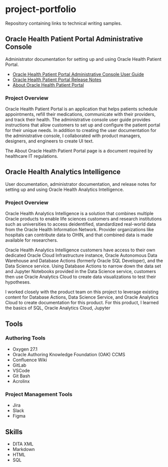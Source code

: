 # project-portfolio
Repository containing links to technical writing samples.

## Oracle Health Patient Portal Administrative Console
Administrator documentation for setting up and using Oracle Health Patient Portal.

* [Oracle Health Patient Portal Administrative Console User Guide](https://docs.oracle.com/en/industries/health/health-patient-portal/hppag/index.html)
* [Oracle Health Patient Portal Release Notes](https://docs.oracle.com/en/industries/health/health-patient-portal/pp-release-notes/index.html)
* [About Oracle Health Patient Portal](https://docs.oracle.com/en/industries/health/health-patient-portal/about_oracle_health_patient_portal/index.html)

### Project Overview
Oracle Health Patient Portal is an application that helps patients schedule appointments, refill their medications, communicate with their providers, and track their health. The administrative console user guide provides instructions that allow customers to set up and configure the patient portal for their unique needs. In addition to creating the user documentation for the administrative console, I collaborated with product managers, designers, and engineers to create UI text.

The About Oracle Health Patient Portal page is a document required by healthcare IT regulations.

## Oracle Health Analytics Intelligence
User documentation, administrator documentation, and release notes for setting up and using Oracle Health Analytics Intelligence.

### Project Overview
Oracle Health Analytics Intelligence is a solution that combines multiple Oracle products to enable life sciences customers and research institutions such as universities to access deidentified, standardized real-world data from the Oracle Health Information Network. Provider organizations like hospitals can contribute data to OHIN, and that combined data is made available for researchers.

Oracle Health Analytics Intelligence customers have access to their own dedicated Oracle Cloud Infrastructure instance, Oracle Autonomous Data Warehouse and Database Actions (formerly Oracle SQL Developer), and the Data Science service. Using Database Actions to narrow down the data set and Jupyter Notebooks provided in the Data Science service, customers then use Oracle Analytics Cloud to create data visualizations to test their hypotheses.

I worked closely with the product team on this project to leverage existing content for Database Actions, Data Science Service, and Oracle Analytics Cloud to create documentation for this product. For this product, I learned the basics of SQL, Oracle Analytics Cloud, Jupyter 

## Tools

### Authoring Tools
* Oxygen 27.1
* Oracle Authoring Knowledge Foundation (OAK) CCMS
* Confluence Wiki
* GitLab
* VSCode
* Git Bash
* Acrolinx

### Project Management Tools
* Jira
* Slack
* Figma

## Skills
* DITA XML
* Markdown
* HTML
* SQL
